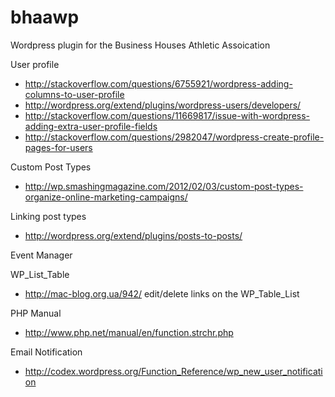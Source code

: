 bhaawp
======

Wordpress plugin for the Business Houses Athletic Assoication

User profile
- http://stackoverflow.com/questions/6755921/wordpress-adding-columns-to-user-profile
- http://wordpress.org/extend/plugins/wordpress-users/developers/
- http://stackoverflow.com/questions/11669817/issue-with-wordpress-adding-extra-user-profile-fields
- http://stackoverflow.com/questions/2982047/wordpress-create-profile-pages-for-users

Custom Post Types
- http://wp.smashingmagazine.com/2012/02/03/custom-post-types-organize-online-marketing-campaigns/

Linking post types
- http://wordpress.org/extend/plugins/posts-to-posts/

Event Manager

WP_List_Table
- http://mac-blog.org.ua/942/ edit/delete links on the WP_Table_List

PHP Manual
- http://www.php.net/manual/en/function.strchr.php

Email Notification
- http://codex.wordpress.org/Function_Reference/wp_new_user_notification